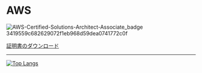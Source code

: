 # AWS
![AWS-Certified-Solutions-Architect-Associate_badge 3419559c682629072f1eb968d59dea0741772c0f](https://github.com/YoshimasaAsada/YoshimasaAsada/assets/75955612/5eebd355-b62c-400f-9f5e-93fcd9fa0d16)

[証明書のダウンロード](https://www.certmetrics.com/amazon/electronic_certificate.aspx?cert=23387C5A793A06BC83AEF8567C5C69EEO8587BAAD48A5D182E479D0E08DDC99A0)

***

[![Top Langs](https://github-readme-stats.vercel.app/api/top-langs/?username=YoshimasaAsada&layout=compact&theme=dark)](https://github.com/anuraghazra/github-readme-stats)

